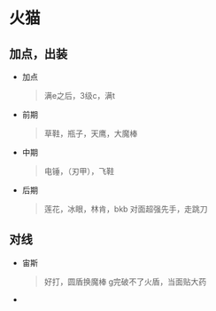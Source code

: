 # 火猫
## 加点，出装
- 加点
	> 满e之后，3级c，满t
- 前期
	>草鞋，瓶子，天鹰，大魔棒
- 中期
	> 电锤，（刃甲），飞鞋
- 后期
	> 莲花，冰眼，林肯，bkb
		对面超强先手，走跳刀
## 对线
- 宙斯
	> 好打，圆盾换魔棒
		g完破不了火盾，当面贴大药
- 
<!--stackedit_data:
eyJoaXN0b3J5IjpbLTE2MzI4MDAzOTIsMTE1MzA3MTMzMV19
-->